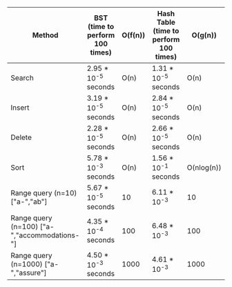 | Method                                       	| BST (time to perform 100 times) 	| O(f(n)) 	| Hash Table (time to perform 100 times) 	| O(g(n))    	|
|----------------------------------------------	|---------------------------------	|---------	|----------------------------------------	|------------	|
| Search                                       	| 2.95 * 10<sup>-5</sup> seconds  	| O(n)    	| 1.31 * 10<sup>-5</sup> seconds         	| O(n)       	|
| Insert                                       	| 3.19 * 10<sup>-5</sup> seconds  	| O(n)    	| 2.84 * 10<sup>-5</sup> seconds         	| O(n)       	|
| Delete                                       	| 2.28 * 10<sup>-5</sup> seconds  	| O(n)    	| 2.66 * 10<sup>-5</sup> seconds         	| O(n)       	|
| Sort                                         	| 5.78 * 10<sup>-3</sup> seconds  	| O(n)    	| 1.56 * 10<sup>-1</sup> seconds         	| O(nlog(n)) 	|
| Range query (n=10) ["a-","ab"]               	| 5.67 * 10<sup>-5</sup> seconds  	| 10      	| 6.11 * 10<sup>-3</sup>                 	| 10         	|
| Range query (n=100) ["a-","accommodations-"] 	| 4.35 * 10<sup>-4</sup> seconds  	| 100     	| 6.48 * 10<sup>-3</sup>                 	| 100        	|
| Range query (n=1000) ["a-","assure"]         	| 4.50 * 10<sup>-3</sup> seconds  	| 1000    	| 4.61 * 10<sup>-3</sup>                 	| 1000       	|
